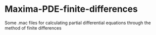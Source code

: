 # Maxima-PDE-finite-differences
Some .mac files for calculating partial differential equations through the method of finite differences
